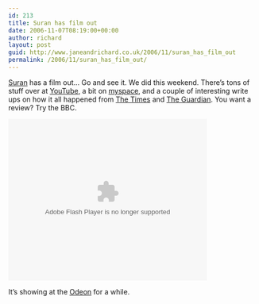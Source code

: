 ```yaml
---
id: 213
title: Suran has film out
date: 2006-11-07T08:19:00+00:00
author: richard
layout: post
guid: http://www.janeandrichard.co.uk/2006/11/suran_has_film_out
permalink: /2006/11/suran_has_film_out/
---
```

[Suran](http://imdb.com/name/nm2175984/) has a film out&#8230; Go and see it. We did this weekend. There&#8217;s tons of stuff over at [YouTube](http://www.youtube.com/results?search_query=Scenes+of+a+Sexual+Nature), a bit on [myspace](http://www.myspace.com/scenesofasexualnature), and a couple of interesting write ups on how it all happened from [The Times](http://www.timesonline.co.uk/article/0,,2-1732796,00.html) and [The Guardian](http://film.guardian.co.uk/features/featurepages/0,,1920990,00.html). You want a review? Try <a hef="http://www.bbc.co.uk/films/2006/10/30/scenes_of_a_sexual_nature_2006_review.shtml">the BBC</a>. 

<embed style="width:400px; height:326px;" id="VideoPlayback" type="application/x-shockwave-flash" src="http://video.google.com/googleplayer.swf?docId=1435506045220210476&#038;hl=en-GB" flashvars="">
</embed>

It&#8217;s showing at the [Odeon](http://www.google.co.uk/movies?near=brighton&tid=c5507f64be036314) for a while.